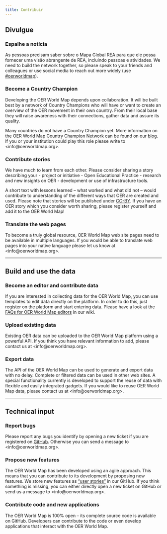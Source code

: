```yaml
---
title: Contribuir
---
```

## Divulgue

### Espalhe a notícia

As pessoas precisam saber sobre o Mapa Global REA para que ele possa fornecer uma visão abrangente de REA, incluindo pessoas e atividades. We need to build the network together, so please speak to your friends and colleagues or use social media to reach out more widely (use [#oerworldmap](https://twitter.com/hashtag/oerworldmap)).

### Become a Country Champion

Developing the OER World Map depends upon collaboration. It will be built best by a network of Country Champions who will have or want to create an overview of the OER movement in their own country. From their local base they will raise awareness with their connections, gather data and assure its quality.

Many countries do not have a Country Champion yet. More information on the OER World Map Country Champion Network can be found on our [blog](https://oerworldmap.wordpress.com/2015/09/19/how-to-become-part-of-the-oer-world-map-country-champion-network/). If you or your institution could play this role please write to <in&#102;o&#64;oerw&#111;&#114;ldma&#112;&#46;org>.

### Contribute stories

We have much to learn from each other. Please consider sharing a story describing your - project or initiative - Open Educational Practice - research and new insights on OER - development or use of infrastructure tools.

A short text with lessons learned – what worked and what did not – would contribute to understanding of the different ways that OER are created and used. Please note that stories will be published under [CC-BY](https://creativecommons.org/licenses/by/4.0/). If you have an OER story which you consider worth sharing, please register yourself and add it to the OER World Map!

### Translate the web pages

To become a truly global resource, OER World Map web site pages need to be available in multiple languages. If you would be able to translate web pages into your native language please let us know at <in&#102;o&#64;oerw&#111;&#114;ldma&#112;&#46;org>.

* * *

## Build and use the data

### Become an editor and contribute data

If you are interested in collecting data for the OER World Map, you can use templates to edit data directly on the platform. In order to do this, just register on the platform and start entering data. Please have a look at the [FAQs for OER World Map editors](https://github.com/hbz/oerworldmap/wiki/FAQs-for-OER-World-Map-editors) in our wiki.

### Upload existing data

Existing OER data can be uploaded to the OER World Map platform using a powerful API. If you think you have relevant information to add, please contact us at <in&#102;o&#64;oerw&#111;&#114;ldma&#112;&#46;org>.

### Export data

The API of the OER World Map can be used to generate and export data with no delay. Complete or filtered data can be used in other web sites. A special functionality currently is developed to support the reuse of data with flexible and easily integrated gadgets. If you would like to reuse OER World Map data, please contact us at <in&#102;o&#64;oerw&#111;&#114;ldma&#112;&#46;org>.

* * *

## Technical input

### Report bugs

Please report any bugs you identify by opening a new ticket if you are registered on [GitHub](https://github.com/hbz/oerworldmap). Otherwise you can send a message to <in&#102;o&#64;oerw&#111;&#114;ldma&#112;&#46;org>.

### Propose new features

The OER World Map has been developed using an agile approach. This means that you can contribute to its development by proposing new features. We store new features as [“user stories”](https://github.com/hbz/oerworldmap/labels/story) in our GitHub. If you think something is missing, you can either directly open a new ticket on GitHub or send us a message to <in&#102;o&#64;oerw&#111;&#114;ldma&#112;&#46;org>.

### Contribute code and new applications

The OER World Map is 100% open – its complete source code is available on GitHub. Developers can contribute to the code or even develop applications that interact with the OER World Map.